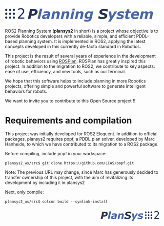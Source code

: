 ![PlanSys2 Logo](/plansys2_docs/plansys2_logo.png)

ROS2 Planning System (**plansys2** in short) is a project whose objective is to provide Robotics developers with a reliable, simple, and efficient PDDL-based planning system. It is implemented in ROS2, applying the latest concepts developed in this currently de-facto standard in Robotics.

This project is the result of several years of experience in the development of robotic behaviors using [ROSPlan](https://github.com/KCL-Planning/ROSPlan). ROSPlan has greatly inspired this project. In addition to the migration to ROS2, we contribute to key aspects: ease of use, efficiency, and new tools, such as our terminal.

We hope that this software helps to include planning in more Robotics projects, offering simple and powerful software to generate intelligent behaviors for robots.

We want to invite you to contribute to this Open Source project !!

# Requirements and compilation

This project was initially developed for ROS2 Eloquent. In addition to official packages, plansys2 requires popf, a PDDL plan solver, developed by Marc Hanheide, to which we have contributed to its migration to a ROS2 package.

Before compiling, include popf in your workspace:

```
plansys2_ws/src$ git clone https://github.com/LCAS/popf.git
```

Note: The previous URL may change, since Marc has generously decided to transfer ownership of this project, with the aim of revitalizing its development by including it in plansys2

Next, only compile:

```
plansys2_ws/src$ colcon build --symlink-install
```

<img src="/plansys2_docs/plansys2_logo_v2.png" alt="drawing" width="200" align="right"/>

